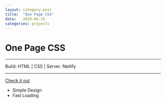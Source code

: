 ```yaml
---
layout: category-post
title:  "One Page CSS"
date:   2020-06-15
categories: projects
---
```


# One Page CSS


---

Build: HTML | CSS | 
Server: Netlify

---

[Check it out](https://onepage-css-demo.netlify.app/)

- Simple Design
- Fast Loading
